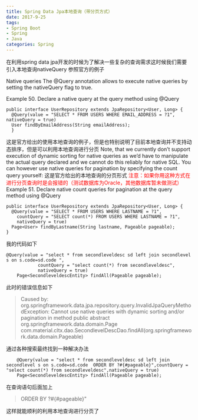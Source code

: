 ```yaml
---
title: Spring Data Jpa本地查询（带分页方式）
date: 2017-9-25
tags:
- Spring Boot
- Spring
- Java
categories: Spring
---
```


在利用spring data jpa开发的时候为了解决一些复杂的查询需求这时候我们需要引入本地查询nativeQuery
参照官方的例子

Native queries
The @Query annotation allows to execute native queries by setting the nativeQuery flag to true.

Example 50. Declare a native query at the query method using @Query

```
public interface UserRepository extends JpaRepository<User, Long> {
  @Query(value = "SELECT * FROM USERS WHERE EMAIL_ADDRESS = ?1", nativeQuery = true)
  User findByEmailAddress(String emailAddress);
  }
```
这是官方给出的使用本地查询的例子，但是也特别说明了目前本地查询并不支持动态排序，但是可以利用本地查询进行分页
Note, that we currently don’t support execution of dynamic sorting for native queries as we’d have to manipulate the actual query declared and we cannot do this reliably for native SQL. You can however use native queries for pagination by specifying the count query yourself:
这是官方给出的本地查询的分页形式
<font color="red">注意：如果你用这种方式在进行分页查询时是会报错的（测试数据库为Oracle，其他数据库暂未做测试）</font>
Example 51. Declare native count queries for pagination at the query method using @Query

```
public interface UserRepository extends JpaRepository<User, Long> {
  @Query(value = "SELECT * FROM USERS WHERE LASTNAME = ?1",
    countQuery = "SELECT count(*) FROM USERS WHERE LASTNAME = ?1",
    nativeQuery = true)
  Page<User> findByLastname(String lastname, Pageable pageable);
}
```
我的代码如下
```
@Query(value = "select * from secondleveldesc sd left join secondlevel s on s.code=sd.code ",
            countQuery = "select count(*) from secondleveldesc",
            nativeQuery = true)
    Page<SecondleveldescEntity> findAll(Pageable pageable);
```
此时的错误信息如下
>Caused by: org.springframework.data.jpa.repository.query.InvalidJpaQueryMethodException: Cannot use native queries with dynamic sorting and/or pagination in method public abstract org.springframework.data.domain.Page com.material.cltx.dao.SecondlevelDescDao.findAll(org.springframework.data.domain.Pageable)

通过各种搜索最终找到一种解决办法
```
    @Query(value = "select * from secondleveldesc sd left join secondlevel s on s.code=sd.code  ORDER BY ?#{#pageable}",countQuery = "select count(*) from secondleveldesc",nativeQuery = true)
    Page<SecondleveldescEntity> findAll(Pageable pageable);
```

在查询语句后面加上
>ORDER BY ?#{#pageable}"

这样就能顺利的利用本地查询进行分页了
